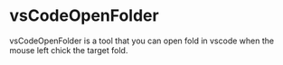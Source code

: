 # vsCodeOpenFolder

vsCodeOpenFolder is a tool that you can open fold in vscode when the mouse left chick the target fold.
